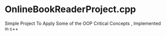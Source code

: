 # OnlineBookReaderProject.cpp
Simple Project To Apply Some of the OOP Critical Concepts , Implemented in c++ 
